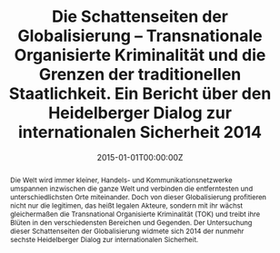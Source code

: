 ---
title: "Die Schattenseiten der Globalisierung – Transnationale Organisierte Kriminalität und die Grenzen der traditionellen Staatlichkeit. Ein Bericht über den Heidelberger Dialog zur internationalen Sicherheit 2014"
authors: 
- Stefan Artmann
- Anika Bergmann
- Sebastian Cujai
- Stefan Steiger 
- Philipp Tybus
date: "2015-01-01T00:00:00Z"
doi: "10.1007/s12399-014-0475-z"
publication: "*Zeitschrift für Außen- und Sicherheitspolitik*, 8(1)"
publication_types: ["2"]
abstract: "Die Welt wird immer kleiner, Handels- und Kommunikationsnetzwerke umspannen inzwischen die ganze Welt und verbinden die entferntesten und unterschiedlichsten Orte miteinander. Doch von dieser Globalisierung profitieren nicht nur die legitimen, das heißt legalen Akteure, sondern mit ihr wächst gleichermaßen die Transnational Organisierte Kriminalität (TOK) und treibt ihre Blüten in den verschiedensten Bereichen und Gegenden. Der Untersuchung dieser Schattenseiten der Globalisierung widmete sich 2014 der nunmehr sechste Heidelberger Dialog zur internationalen Sicherheit."
---